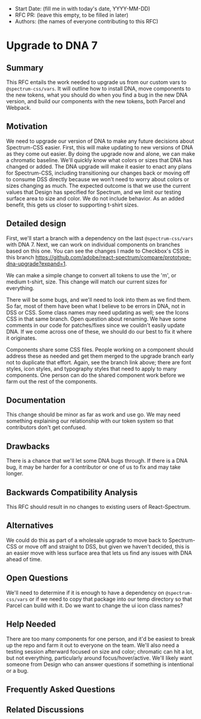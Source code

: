 <!-- Copyright 2020 Adobe. All rights reserved.
This file is licensed to you under the Apache License, Version 2.0 (the "License");
you may not use this file except in compliance with the License. You may obtain a copy
of the License at http://www.apache.org/licenses/LICENSE-2.0
Unless required by applicable law or agreed to in writing, software distributed under
the License is distributed on an "AS IS" BASIS, WITHOUT WARRANTIES OR REPRESENTATIONS
OF ANY KIND, either express or implied. See the License for the specific language
governing permissions and limitations under the License. -->

- Start Date: (fill me in with today's date, YYYY-MM-DD)
- RFC PR: (leave this empty, to be filled in later)
- Authors: (the names of everyone contributing to this RFC)

# Upgrade to DNA 7

## Summary

<!-- One-paragraph explanation of the feature. -->
This RFC entails the work needed to upgrade us from our custom vars to `@spectrum-css/vars`. It will outline
how to install DNA, move components to the new tokens, what you should do when you find a bug in the new DNA version,
and build our components with the new tokens, both Parcel and Webpack.

## Motivation

<!-- Why are we doing this? What use cases does it support? What is the expected
outcome? -->
We need to upgrade our version of DNA to make any future decisions about Spectrum-CSS easier.
First, this will make updating to new versions of DNA as they come out easier.
By doing the upgrade now and alone, we can make a chromatic baseline. We'll quickly know what colors or sizes that DNA
has changed or added.
The DNA upgrade will make it easier to enact any plans for Spectrum-CSS, including transitioning our changes back or moving off
to consume DSS directly because we won't need to worry about colors or sizes changing as much.
The expected outcome is that we use the current values that Design has specified for Spectrum,
and we limit our testing surface area to size and color. We do not include behavior.
As an added benefit, this gets us closer to supporting t-shirt sizes.

## Detailed design

<!--
   This is the bulk of the RFC.

   Explain the Design with enough detail that someone familiar with React-Spectrum
   can implement it by reading this document. Please get into specifics
   of your approach, corner cases, and examples of how the change will be
   used. Be sure to define any new terms in this section.
-->
First, we'll start a branch with a dependency on the last `@spectrum-css/vars` with DNA 7.
Next, we can work on individual components on branches based on this one. You can see the changes I made to
Checkbox's CSS in this branch https://github.com/adobe/react-spectrum/compare/prototype-dna-upgrade?expand=1.


We can make a simple change to convert all tokens to use the 'm', or medium t-shirt, size.
This change will match our current sizes for everything.


There will be some bugs, and we'll need to look into them as we find them. So far, most of them have been what I
believe to be errors in DNA, not in DSS or CSS.
Some class names may need updating as well; see the Icons CSS in that same branch. Open question about renaming.
We have some comments in our code for patches/fixes since we couldn't easily update DNA.
If we come across one of these, we should do our best to fix it where it originates.


Components share some CSS files. People working on a component should address these
as needed and get them merged to the upgrade branch early not to duplicate that effort.
Again, see the branch link above; there are font styles, icon styles, and typography styles that need to apply to many
components. One person can do the shared component work before we farm out the rest of the components.

## Documentation

<!--
    How will this RFC be documented? Does it need a formal announcement to explain 
  the motivation?
-->
This change should be minor as far as work and use go. We may need something explaining our relationship
with our token system so that contributors don't get confused.

## Drawbacks

<!--
    Why should we *not* do this? Consider why adding this into React-Spectrum
    might not benefit the project or the community. Attempt to think about any opposing viewpoints that reviewers might bring up. 

    Any change has potential downsides, including increased maintenance burden, incompatibility with other tools, breaking existing user experience, etc. Try to identify as many potential problems with
    implementing this RFC as possible.
-->
There is a chance that we'll let some DNA bugs through. If there is a DNA bug, it may be
harder for a contributor or one of us to fix and may take longer.

## Backwards Compatibility Analysis

<!--
    How does this change affect existing React-Spectrum users? Will any behavior
    change for them? If so, how are you going to minimize the disruption
    to existing users?
-->
This RFC should result in no changes to existing users of React-Spectrum.

## Alternatives

<!--
    What other designs did you consider? Why did you decide against those?

    This section should also include prior art, such as whether similar
    projects have already implemented a similar feature.
-->

We could do this as part of a wholesale upgrade to move back to Spectrum-CSS or move off and straight to DSS,
but given we haven't decided, this is an easier move with less surface area that lets us find any issues with DNA ahead of time.

## Open Questions

<!--
    This section is optional, but is suggested for a first draft.

    What parts of this proposal are you unclear about? What do you
    need to know before you can finalize this RFC?

    List the questions that you'd like reviewers to focus on. When
    you've received the answers and updated the Design to reflect them, 
    you can remove this section.
-->
We'll need to determine if it is enough to have a dependency on `@spectrum-css/vars`
or if we need to copy that package into our temp directory so that Parcel can build with it.
Do we want to change the ui icon class names?

## Help Needed

<!--
    This section is optional.

    Are you able to implement this RFC on your own? If not, what kind
    of help would you need from the team?
-->
There are too many components for one person, and it'd be easiest to break up the repo and farm it out to everyone on the team.
We'll also need a testing session afterward focused on size and color; chromatic can hit a lot, but not everything, particularly
around focus/hover/active.
We'll likely want someone from Design who can answer questions if something is intentional or a bug.

## Frequently Asked Questions

<!--
    This section is optional but suggested.

    Try to anticipate points of clarification that might be needed by
    the people reviewing this RFC. Include those questions and answers
    in this section.
-->

## Related Discussions

<!--
    This section is optional but suggested.

    If there is an issue, pull request, or other URL that provides useful
    context for this proposal, please include those links here.
-->
